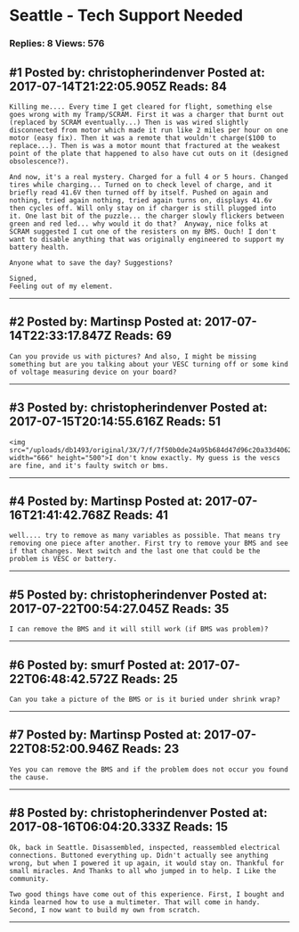 # Seattle - Tech Support Needed

### Replies: 8 Views: 576

## \#1 Posted by: christopherindenver Posted at: 2017-07-14T21:22:05.905Z Reads: 84

```
Killing me.... Every time I get cleared for flight, something else goes wrong with my Tramp/SCRAM. First it was a charger that burnt out (replaced by SCRAM eventually...) Then is was wired slightly disconnected from motor which made it run like 2 miles per hour on one motor (easy fix). Then it was a remote that wouldn't charge($100 to replace...). Then is was a motor mount that fractured at the weakest point of the plate that happened to also have cut outs on it (designed obsolescence?). 

And now, it's a real mystery. Charged for a full 4 or 5 hours. Changed tires while charging... Turned on to check level of charge, and it briefly read 41.6V then turned off by itself. Pushed on again and nothing, tried again nothing, tried again turns on, displays 41.6v then cycles off. Will only stay on if charger is still plugged into it. One last bit of the puzzle... the charger slowly flickers between green and red led... why would it do that?  Anyway, nice folks at SCRAM suggested I cut one of the resisters on my BMS. Ouch! I don't want to disable anything that was originally engineered to support my battery health. 

Anyone what to save the day? Suggestions? 

Signed,
Feeling out of my element.
```

---
## \#2 Posted by: Martinsp Posted at: 2017-07-14T22:33:17.847Z Reads: 69

```
Can you provide us with pictures? And also, I might be missing something but are you talking about your VESC turning off or some kind of voltage measuring device on your board?
```

---
## \#3 Posted by: christopherindenver Posted at: 2017-07-15T20:14:55.616Z Reads: 51

```
<img src="/uploads/db1493/original/3X/7/f/7f50b0de24a95b684d47d96c20a33d4062a3d298.JPG" width="666" height="500">I don't know exactly. My guess is the vescs are fine, and it's faulty switch or bms.
```

---
## \#4 Posted by: Martinsp Posted at: 2017-07-16T21:41:42.768Z Reads: 41

```
well.... try to remove as many variables as possible. That means try removing one piece after another. First try to remove your BMS and see if that changes. Next switch and the last one that could be the problem is VESC or battery.
```

---
## \#5 Posted by: christopherindenver Posted at: 2017-07-22T00:54:27.045Z Reads: 35

```
I can remove the BMS and it will still work (if BMS was problem)?
```

---
## \#6 Posted by: smurf Posted at: 2017-07-22T06:48:42.572Z Reads: 25

```
Can you take a picture of the BMS or is it buried under shrink wrap?
```

---
## \#7 Posted by: Martinsp Posted at: 2017-07-22T08:52:00.946Z Reads: 23

```
Yes you can remove the BMS and if the problem does not occur you found the cause.
```

---
## \#8 Posted by: christopherindenver Posted at: 2017-08-16T06:04:20.333Z Reads: 15

```
Ok, back in Seattle. Disassembled, inspected, reassembled electrical connections. Buttoned everything up. Didn't actually see anything wrong, but when I powered it up again, it would stay on. Thankful for small miracles. And Thanks to all who jumped in to help. I Like the community.

Two good things have come out of this experience. First, I bought and kinda learned how to use a multimeter. That will come in handy. Second, I now want to build my own from scratch.
```

---
